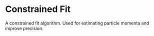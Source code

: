 # Constrained Fit
 A constrained fit algorithm. Used for estimating particle momenta and improve precision.
